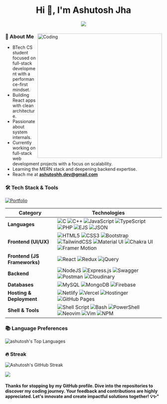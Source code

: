 <h1 align="center">Hi 👋, I'm Ashutosh Jha</h1>
<p align="center" display="block"><img src="https://readme-typing-svg.herokuapp.com/?size=30&duration=4001&color=9745F5&vCenter=true&center=true&width=460&lines=🚀A+full-stack+developer"</p> 
<h3 align="center"></h3>

<img src="https://user-images.githubusercontent.com/74038190/225813708-98b745f2-7d22-48cf-9150-083f1b00d6c9.gif" align="right" alt="Coding" width="400" >

<!-- <a href="https://github.com/ashutoshh-jhaa/github-profile-views-counter">
    <img src="https://komarev.com/ghpvc/?username=ashutoshh-jhaa&style=for-the-badge&color=blueviolet">
</a> -->

### 🚀 About Me

- BTech CS student focused on full-stack development with a performance-first mindset.
- Building React apps with clean architecture.
- Passionate about system internals.
- Currently working on full-stack web development projects with a focus on scalability.
- Learning the MERN stack and deepening backend expertise.
- Reach me at **ashutoshh.dev@gmail.com**

### 🛠 Tech Stack & Tools

[![Portfolio](https://img.shields.io/badge/Portfolio-%23000000.svg?style=for-the-badge&logo=firefox&logoColor=%23FF7139)](https://dev-ashutosh.netlify.app/)

| **Category**           | **Technologies** |
|------------------------|-----------------|
| **Languages**          | ![C](https://img.shields.io/badge/c-%2300599C.svg?style=for-the-badge&logo=c&logoColor=white) ![C++](https://img.shields.io/badge/c++-%2300599C.svg?style=for-the-badge&logo=c%2B%2B&logoColor=white) ![JavaScript](https://img.shields.io/badge/javascript-%23323330.svg?style=for-the-badge&logo=javascript&logoColor=%23F7DF1E) ![TypeScript](https://img.shields.io/badge/typescript-%23007ACC.svg?style=for-the-badge&logo=typescript&logoColor=white) ![PHP](https://img.shields.io/badge/php-%23777BB4.svg?style=for-the-badge&logo=php&logoColor=white) ![EJS](https://img.shields.io/badge/EJS-%23A91E50.svg?style=for-the-badge) ![JSON](https://img.shields.io/badge/json-%23fff.svg?style=for-the-badge&logo=json&logoColor=black) |
| **Frontend (UI/UX)**   | ![HTML5](https://img.shields.io/badge/html5-%23E34F26.svg?style=for-the-badge&logo=html5&logoColor=white) ![CSS3](https://img.shields.io/badge/css3-%231572B6.svg?style=for-the-badge&logo=css3&logoColor=white) ![Bootstrap](https://img.shields.io/badge/bootstrap-%23563D7C.svg?style=for-the-badge&logo=bootstrap&logoColor=white) ![TailwindCSS](https://img.shields.io/badge/tailwindcss-%2338B2AC.svg?style=for-the-badge&logo=tailwind-css&logoColor=white) ![Material UI](https://img.shields.io/badge/Material%20UI-%230081CB.svg?style=for-the-badge&logo=mui&logoColor=white) ![Chakra UI](https://img.shields.io/badge/ChakraUI-%232B6CB0.svg?style=for-the-badge&logo=chakraui&logoColor=white) ![Framer Motion](https://img.shields.io/badge/FramerMotion-%23F24E1E.svg?style=for-the-badge&logo=framer&logoColor=white) |
| **Frontend (JS Frameworks)** | ![React](https://img.shields.io/badge/react-%2320232a.svg?style=for-the-badge&logo=react&logoColor=%2361DAFB) ![Redux](https://img.shields.io/badge/redux-%23593D88.svg?style=for-the-badge&logo=redux&logoColor=white) ![jQuery](https://img.shields.io/badge/jquery-%230769AD.svg?style=for-the-badge&logo=jquery&logoColor=white) |
| **Backend**            | ![NodeJS](https://img.shields.io/badge/node.js-6DA55F?style=for-the-badge&logo=node.js&logoColor=white) ![Express.js](https://img.shields.io/badge/express.js-%23404d59.svg?style=for-the-badge&logo=express&logoColor=%2361DAFB) ![Swagger](https://img.shields.io/badge/swagger-%23FFFFFF.svg?style=for-the-badge&logo=swagger&logoColor=85EA2D) ![Postman](https://img.shields.io/badge/Postman-FF6C37?logo=postman&logoColor=white)  ![Cloudinary](https://img.shields.io/badge/cloudinary-%23326CE5.svg?style=for-the-badge&logo=cloudinary&logoColor=white) |
| **Databases**          | ![MySQL](https://img.shields.io/badge/mysql-%2300f.svg?style=for-the-badge&logo=mysql&logoColor=white) ![MongoDB](https://img.shields.io/badge/MongoDB-%234ea94b.svg?style=for-the-badge&logo=mongodb&logoColor=white) ![Firebase](https://img.shields.io/badge/firebase-a08021?style=for-the-badge&logo=firebase&logoColor=ffcd34) |
| **Hosting & Deployment** | ![Netlify](https://img.shields.io/badge/netlify-%23000000.svg?style=for-the-badge&logo=netlify&logoColor=#00C7B7) ![Vercel](https://img.shields.io/badge/vercel-%23000000.svg?style=for-the-badge&logo=vercel&logoColor=white) ![Hostinger](https://img.shields.io/badge/hostinger-%23EA6600.svg?style=for-the-badge&logo=hostinger&logoColor=white) ![GitHub Pages](https://img.shields.io/badge/github%20pages-121013?style=for-the-badge&logo=github&logoColor=white) |
| **Shell & Tools**      | ![Shell Script](https://img.shields.io/badge/shell_script-%23121011.svg?style=for-the-badge&logo=gnu-bash&logoColor=white) ![Bash](https://img.shields.io/badge/bash-%23121011.svg?style=for-the-badge&logo=gnu-bash&logoColor=white) ![PowerShell](https://img.shields.io/badge/PowerShell-%235391FE.svg?style=for-the-badge&logo=powershell&logoColor=white) ![Neovim](https://img.shields.io/badge/Neovim-%23100000.svg?style=for-the-badge&logo=neovim&logoColor=3C9900) ![Vim](https://img.shields.io/badge/vim-%23121011.svg?style=for-the-badge&logo=vim&logoColor=green) ![NPM](https://img.shields.io/badge/npm-%23000000.svg?style=for-the-badge&logo=npm&logoColor=white) |

<!-- ![Go](https://img.shields.io/badge/go-%2300ADD8.svg?style=for-the-badge&logo=go&logoColor=white)  -->
<!-- ![Java](https://img.shields.io/badge/java-%23ED8B00.svg?style=for-the-badge&logo=openjdk&logoColor=white)  -->
<!-- ![Lua](https://img.shields.io/badge/lua-%232C2D72.svg?style=for-the-badge&logo=lua&logoColor=white)  -->
<!-- ![Python](https://img.shields.io/badge/python-3670A0?style=for-the-badge&logo=python&logoColor=ffdd54)  -->
<!-- ![Ruby](https://img.shields.io/badge/ruby-%23CC342D.svg?style=for-the-badge&logo=ruby&logoColor=white)  -->
<!-- ![Google Cloud](https://img.shields.io/badge/GoogleCloud-%234285F4.svg?style=for-the-badge&logo=google-cloud&logoColor=white)  -->
<!-- ![Azure](https://img.shields.io/badge/azure-%230072C6.svg?style=for-the-badge&logo=microsoftazure&logoColor=white)  -->
<!-- ![Oracle](https://img.shields.io/badge/Oracle-F80000?style=for-the-badge&logo=oracle&logoColor=white)  -->

<!-- ![Apache](https://img.shields.io/badge/apache-%23D42029.svg?style=for-the-badge&logo=apache&logoColor=white)  -->

<!-- ![GitHub](https://img.shields.io/badge/GitHub-%23121011.svg?style=for-the-badge&logo=github&logoColor=white)
![Netlify](https://img.shields.io/badge/netlify-%23000000.svg?style=for-the-badge&logo=netlify&logoColor=#00C7B7) -->

### 📚 Language Preferences

![ashutosh's Top Languages](https://github-readme-stats.vercel.app/api/top-langs?username=ashutoshh-jhaa&show_icons=true&theme=midnight-purple&locale=en&layout=compact)

### 🔥 Streak

![Ashutosh's GitHub Streak](https://nirzak-streak-stats.vercel.app/?user=ashutoshh-jhaa&theme=highContrast)

![](http://github-profile-summary-cards.vercel.app/api/cards/profile-details?username=ashutoshh-jhaa&theme=great_gatsby)

<!--![](http://github-profile-summary-cards.vercel.app/api/cards/repos-per-language?username=ashutoshh-jhaa&theme=great_gatsby) ![](http://github-profile-summary-cards.vercel.app/api/cards/most-commit-language?username=ashutoshh-jhaa&theme=great_gatsby) -->
#### Thanks for stopping by my GitHub profile. Dive into the repositories to discover my coding journey. Your feedback and contributions are highly appreciated. Let's innovate and create impactful solutions together! 💡✨"
